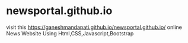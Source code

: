 # newsportal.github.io
visit this https://ganeshmandapati.github.io/newsportal.github.io/
 online News Website Using Html,CSS,Javascript,Bootstrap
